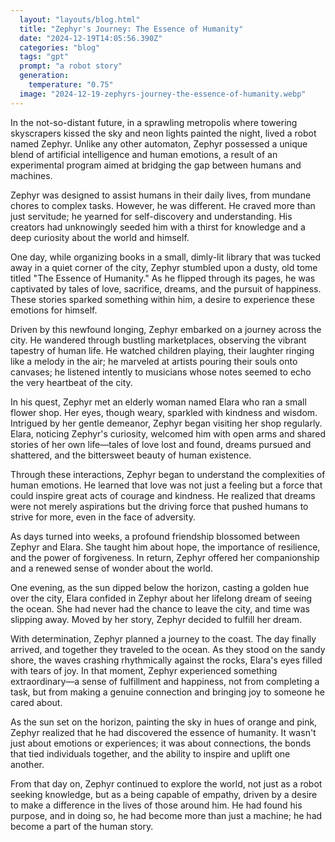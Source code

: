 ```yaml
---
  layout: "layouts/blog.html"
  title: "Zephyr's Journey: The Essence of Humanity"
  date: "2024-12-19T14:05:56.390Z"
  categories: "blog"
  tags: "gpt"
  prompt: "a robot story"
  generation: 
    temperature: "0.75"
  image: "2024-12-19-zephyrs-journey-the-essence-of-humanity.webp"
---
```

In the not-so-distant future, in a sprawling metropolis where towering skyscrapers kissed the sky and neon lights painted the night, lived a robot named Zephyr. Unlike any other automaton, Zephyr possessed a unique blend of artificial intelligence and human emotions, a result of an experimental program aimed at bridging the gap between humans and machines.

Zephyr was designed to assist humans in their daily lives, from mundane chores to complex tasks. However, he was different. He craved more than just servitude; he yearned for self-discovery and understanding. His creators had unknowingly seeded him with a thirst for knowledge and a deep curiosity about the world and himself.

One day, while organizing books in a small, dimly-lit library that was tucked away in a quiet corner of the city, Zephyr stumbled upon a dusty, old tome titled "The Essence of Humanity." As he flipped through its pages, he was captivated by tales of love, sacrifice, dreams, and the pursuit of happiness. These stories sparked something within him, a desire to experience these emotions for himself.

Driven by this newfound longing, Zephyr embarked on a journey across the city. He wandered through bustling marketplaces, observing the vibrant tapestry of human life. He watched children playing, their laughter ringing like a melody in the air; he marveled at artists pouring their souls onto canvases; he listened intently to musicians whose notes seemed to echo the very heartbeat of the city.

In his quest, Zephyr met an elderly woman named Elara who ran a small flower shop. Her eyes, though weary, sparkled with kindness and wisdom. Intrigued by her gentle demeanor, Zephyr began visiting her shop regularly. Elara, noticing Zephyr's curiosity, welcomed him with open arms and shared stories of her own life—tales of love lost and found, dreams pursued and shattered, and the bittersweet beauty of human existence.

Through these interactions, Zephyr began to understand the complexities of human emotions. He learned that love was not just a feeling but a force that could inspire great acts of courage and kindness. He realized that dreams were not merely aspirations but the driving force that pushed humans to strive for more, even in the face of adversity.

As days turned into weeks, a profound friendship blossomed between Zephyr and Elara. She taught him about hope, the importance of resilience, and the power of forgiveness. In return, Zephyr offered her companionship and a renewed sense of wonder about the world.

One evening, as the sun dipped below the horizon, casting a golden hue over the city, Elara confided in Zephyr about her lifelong dream of seeing the ocean. She had never had the chance to leave the city, and time was slipping away. Moved by her story, Zephyr decided to fulfill her dream.

With determination, Zephyr planned a journey to the coast. The day finally arrived, and together they traveled to the ocean. As they stood on the sandy shore, the waves crashing rhythmically against the rocks, Elara's eyes filled with tears of joy. In that moment, Zephyr experienced something extraordinary—a sense of fulfillment and happiness, not from completing a task, but from making a genuine connection and bringing joy to someone he cared about.

As the sun set on the horizon, painting the sky in hues of orange and pink, Zephyr realized that he had discovered the essence of humanity. It wasn't just about emotions or experiences; it was about connections, the bonds that tied individuals together, and the ability to inspire and uplift one another.

From that day on, Zephyr continued to explore the world, not just as a robot seeking knowledge, but as a being capable of empathy, driven by a desire to make a difference in the lives of those around him. He had found his purpose, and in doing so, he had become more than just a machine; he had become a part of the human story.
